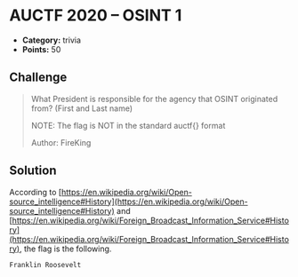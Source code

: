 # AUCTF 2020 – OSINT 1

* **Category:** trivia
* **Points:** 50

## Challenge

> What President is responsible for the agency that OSINT originated from? (First and Last name)
> 
> NOTE: The flag is NOT in the standard auctf{} format
> 
> Author: FireKing

## Solution

According to [https://en.wikipedia.org/wiki/Open-source_intelligence#History](https://en.wikipedia.org/wiki/Open-source_intelligence#History) and [https://en.wikipedia.org/wiki/Foreign_Broadcast_Information_Service#History](https://en.wikipedia.org/wiki/Foreign_Broadcast_Information_Service#History), the flag is the following.

```
Franklin Roosevelt
```